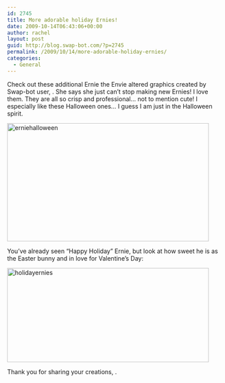 ```yaml
---
id: 2745
title: More adorable holiday Ernies!
date: 2009-10-14T06:43:06+00:00
author: rachel
layout: post
guid: http://blog.swap-bot.com/?p=2745
permalink: /2009/10/14/more-adorable-holiday-ernies/
categories:
  - General
---
```

Check out these additional Ernie the Envie altered graphics created by Swap-bot user, . She says she just can&#8217;t stop making new Ernies! I love them. They are all so crisp and professional&#8230; not to mention cute! I especially like these Halloween ones&#8230; I guess I am just in the Halloween spirit.

<img src="http://blog.swap-bot.com/wp-content/uploads/2009/10/erniehalloween.jpg" alt="erniehalloween" title="erniehalloween" width="470" height="275" class="aligncenter size-full wp-image-2754" srcset="http://blog.swap-bot.com/wp-content/uploads/2009/10/erniehalloween-300x175.jpg 300w, http://blog.swap-bot.com/wp-content/uploads/2009/10/erniehalloween.jpg 470w" sizes="(max-width: 470px) 100vw, 470px" />

You&#8217;ve already seen &#8220;Happy Holiday&#8221; Ernie, but look at how sweet he is as the Easter bunny and in love for Valentine&#8217;s Day: 

<img src="http://blog.swap-bot.com/wp-content/uploads/2009/10/holidayernies.jpg" alt="holidayernies" title="holidayernies" width="470" height="219" class="aligncenter size-full wp-image-2751" />

Thank you for sharing your creations, .